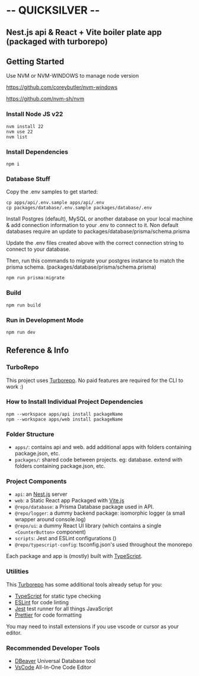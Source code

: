 # -- QUICKSILVER --

## Nest.js api & React + Vite boiler plate app (packaged with turborepo)

## Getting Started

Use NVM or NVM-WINDOWS to manage node version

https://github.com/coreybutler/nvm-windows

https://github.com/nvm-sh/nvm

### Install Node JS v22

```
nvm install 22
nvm use 22
nvm list
```

### Install Dependencies

```
npm i
```

### Database Stuff

Copy the .env samples to get started:

```
cp apps/api/.env.sample apps/api/.env
cp packages/database/.env.sample packages/database/.env
```

Install Postgres (default), MySQL or another database on your local machine & add connection information to your .env to connect to it. Non default databases require an update to packages/database/prisma/schema.prisma

Update the .env files created above with the correct connection string to connect to your database.

Then, run this commands to migrate your postgres instance to match the prisma schema. (packages/database/prisma/schema.prisma)

```
npm run prisma:migrate
```

### Build

```
npm run build
```

### Run in Development Mode

```
npm run dev
```

## Reference & Info

### TurboRepo

This project uses [Turborepo](https://turbo.build/repo/docs). No paid features are required for the CLI to work :)

### How to Install Individual Project Dependencies

```
npm --workspace apps/api install packageName
npm --workspace apps/web install packageName

```

### Folder Structure

- `apps/`: contains api and web. add additional apps with folders containing package.json, etc.
- `packages/`: shared code between projects. eg: database. extend with folders containing package.json, etc.

### Project Components

- `api`: an [Nest.js](https://nestjs.com/) server
- `web`: a Static React app Packaged with [Vite.js](https://vitejs.dev/)
- `@repo/database`: a Prisma Database package used in API.
- `@repo/logger`: a dummy backend package: isomorphic logger (a small wrapper around console.log)
- `@repo/ui`: a dummy React UI library (which contains a single `<CounterButton>` component)
- `scripts`: Jest and ESLint configurations ()
- `@repo/typescript-config`: tsconfig.json's used throughout the monorepo

Each package and app is (mostly) built with [TypeScript](https://www.typescriptlang.org/).

### Utilities

This [Turborepo](https://turbo.build/repo/docs) has some additional tools already setup for you:

- [TypeScript](https://www.typescriptlang.org/) for static type checking
- [ESLint](https://eslint.org/) for code linting
- [Jest](https://jestjs.io) test runner for all things JavaScript
- [Prettier](https://prettier.io) for code formatting

You may need to install extensions if you use vscode or cursor as your editor.

### Recommended Developer Tools

- [DBeaver](https://dbeaver.io/) Universal Database tool
- [VsCode](https://code.visualstudio.com/) All-In-One Code Editor
